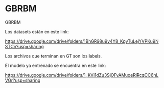 # GBRBM
GBRBM

Los datasets están en este link: 

https://drive.google.com/drive/folders/1BhGR98u9v4Y8_KpyTuLejYVPKu9NSTCn?usp=sharing

Los archivos que terminan en GT son los labels.

El modelo ya entrenado se encuentra en este link: 

https://drive.google.com/drive/folders/1_KVI1dZu3SjOFvAMuoeRiRcqOC6hLVGr?usp=sharing
